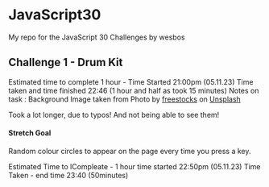 # JavaScript30

My repo for the JavaScript 30 Challenges by wesbos

## Challenge 1 - Drum Kit

Estimated time to complete 1 hour - Time Started 21:00pm (05.11.23)
Time taken and time finished 22:46 (1 hour and half as took 15 minutes)
Notes on task : Background Image taken from Photo by <a href="https://unsplash.com/@freestocks?utm_content=creditCopyText&utm_medium=referral&utm_source=unsplash">freestocks</a> on <a href="https://unsplash.com/photos/grayscale-photo-of-drumsticks-on-electric-drum-kit-gv1T8bOoAUs?utm_content=creditCopyText&utm_medium=referral&utm_source=unsplash">Unsplash</a>

Took a lot longer, due to typos! And not being able to see them!

#### Stretch Goal

Random colour circles to appear on the page every time you press a key.

Estimated Time to lCompleate - 1 hour time started 22:50pm (05.11.23)
Time Taken - end time 23:40 (50minutes)

